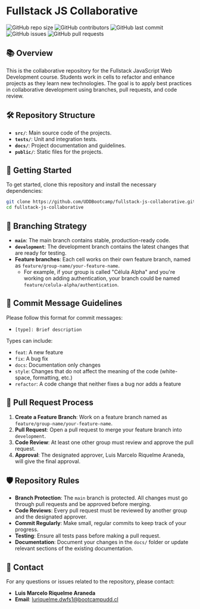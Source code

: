 # Fullstack JS Collaborative

![GitHub repo size](https://img.shields.io/github/repo-size/UDDBootcamp/fullstack-js-collaborative)
![GitHub contributors](https://img.shields.io/github/contributors/UDDBootcamp/fullstack-js-collaborative)
![GitHub last commit](https://img.shields.io/github/last-commit/UDDBootcamp/fullstack-js-collaborative)
![GitHub issues](https://img.shields.io/github/issues/UDDBootcamp/fullstack-js-collaborative)
![GitHub pull requests](https://img.shields.io/github/issues-pr/UDDBootcamp/fullstack-js-collaborative)

## 📚 Overview

This is the collaborative repository for the Fullstack JavaScript Web Development course. Students work in cells to refactor and enhance projects as they learn new technologies. The goal is to apply best practices in collaborative development using branches, pull requests, and code review.

## 🛠️ Repository Structure

- **`src/`**: Main source code of the projects.
- **`tests/`**: Unit and integration tests.
- **`docs/`**: Project documentation and guidelines.
- **`public/`**: Static files for the projects.

## 🚀 Getting Started

To get started, clone this repository and install the necessary dependencies:

```bash
git clone https://github.com/UDDBootcamp/fullstack-js-collaborative.git
cd fullstack-js-collaborative
```

## 🔀 Branching Strategy

- **`main`**: The main branch contains stable, production-ready code.
- **`development`**: The development branch contains the latest changes that are ready for testing.
- **Feature branches**: Each cell works on their own feature branch, named as `feature/group-name/your-feature-name`. 
  - For example, if your group is called "Célula Alpha" and you're working on adding authentication, your branch could be named `feature/celula-alpha/authentication`.

## 📝 Commit Message Guidelines

Please follow this format for commit messages:

- `[type]: Brief description`

Types can include:
- `feat`: A new feature
- `fix`: A bug fix
- `docs`: Documentation only changes
- `style`: Changes that do not affect the meaning of the code (white-space, formatting, etc.)
- `refactor`: A code change that neither fixes a bug nor adds a feature

## 🔄 Pull Request Process

1. **Create a Feature Branch**: Work on a feature branch named as `feature/group-name/your-feature-name`.
2. **Pull Request**: Open a pull request to merge your feature branch into `development`.
3. **Code Review**: At least one other group must review and approve the pull request.
4. **Approval**: The designated approver, Luis Marcelo Riquelme Araneda, will give the final approval.

## 🛡️ Repository Rules

- **Branch Protection**: The `main` branch is protected. All changes must go through pull requests and be approved before merging.
- **Code Reviews**: Every pull request must be reviewed by another group and the designated approver.
- **Commit Regularly**: Make small, regular commits to keep track of your progress.
- **Testing**: Ensure all tests pass before making a pull request.
- **Documentation**: Document your changes in the `docs/` folder or update relevant sections of the existing documentation.

## 🔗 Contact

For any questions or issues related to the repository, please contact:

- **Luis Marcelo Riquelme Araneda**
- **Email**: luriquelme.dwfs1@bootcampudd.cl
